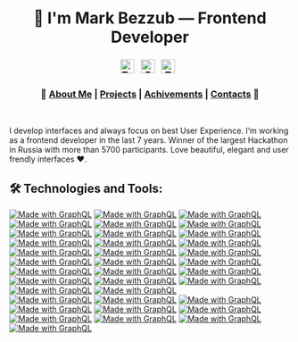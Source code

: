 <h1 align="center">👋 I'm Mark Bezzub — Frontend Developer</h1>

<h3 align="center">
<a href="https://t.me/bezzz23"><img src="https://cdn.jsdelivr.net/npm/simple-icons@v3/icons/telegram.svg" width="25px" alt="Telegram"></a>
&nbsp;
<a href="mailto:bezzz2304@gmail.com"><img src="https://cdn.jsdelivr.net/npm/simple-icons@v3/icons/gmail.svg" width="25px" alt="Email"></a> 
&nbsp;
<a href="https://twitter.com/Bezzz23"><img src="https://cdn.jsdelivr.net/npm/simple-icons@v3/icons/twitter.svg" width="25px" alt="Twitter"></a> 
&nbsp;
<!-- <a href="mailto:qle2@hawk.iit.edu"><img src="https://cdn.jsdelivr.net/npm/simple-icons@v3/icons/linkedin.svg" width="25px" alt="linkedin"></a>
&nbsp; &nbsp; -->
</h3>
<h3 align="center">🚀 <a href="#">About Me</a> | <a href="#">Projects</a> | <a href="#">Achivements</a> | <a href="#">Contacts</a> 🚀</h3>
<br />

I develop interfaces and always focus on best User Experience. I‘m working as a frontend developer in the last 7 years. Winner of the largest Hackathon in Russia with more than 5700 participants.
Love beautiful, elegant and user frendly interfaces ♥.

## 🛠️ Technologies and Tools:
<a href="https://graphql.org/" title="Go to GraphQL homepage"><img src="https://img.shields.io/badge/JavaScript-blue?logo=JavaScript&logoColor=white" alt="Made with GraphQL"></a>
<a href="https://graphql.org/" title="Go to GraphQL homepage"><img src="https://img.shields.io/badge/TypeScript-blue?logo=TypeScript&logoColor=white" alt="Made with GraphQL"></a>
<a href="https://graphql.org/" title="Go to GraphQL homepage"><img src="https://img.shields.io/badge/NodeJS-blue?logo=Node.js&logoColor=white" alt="Made with GraphQL"></a>
<a href="https://graphql.org/" title="Go to GraphQL homepage"><img src="https://img.shields.io/badge/Socket.io-blue?logo=Socket.io&logoColor=white" alt="Made with GraphQL"></a>
<a href="https://graphql.org/" title="Go to GraphQL homepage"><img src="https://img.shields.io/badge/GraphQL-blue?logo=graphql&logoColor=white" alt="Made with GraphQL"></a>
<a href="https://graphql.org/" title="Go to GraphQL homepage"><img src="https://img.shields.io/badge/React-blue?logo=React&logoColor=white" alt="Made with GraphQL"></a>
<a href="https://graphql.org/" title="Go to GraphQL homepage"><img src="https://img.shields.io/badge/NextJS-blue?logo=Next.js&logoColor=white" alt="Made with GraphQL"></a>
<a href="https://graphql.org/" title="Go to GraphQL homepage"><img src="https://img.shields.io/badge/Redux-blue?logo=Redux&logoColor=white" alt="Made with GraphQL"></a>
<a href="https://graphql.org/" title="Go to GraphQL homepage"><img src="https://img.shields.io/badge/Redux Saga-blue?logo=Redux-Saga&logoColor=white" alt="Made with GraphQL"></a>
<a href="https://graphql.org/" title="Go to GraphQL homepage"><img src="https://img.shields.io/badge/VueJS-blue?logo=Vue.js&logoColor=white" alt="Made with GraphQL"></a>
<a href="https://graphql.org/" title="Go to GraphQL homepage"><img src="https://img.shields.io/badge/Svelte-blue?logo=Svelte&logoColor=white" alt="Made with GraphQL"></a>
<a href="https://graphql.org/" title="Go to GraphQL homepage"><img src="https://img.shields.io/badge/Ionic-blue?logo=Ionic&logoColor=white" alt="Made with GraphQL"></a>
<a href="https://graphql.org/" title="Go to GraphQL homepage"><img src="https://img.shields.io/badge/NestJS-blue?logo=NestJS&logoColor=white" alt="Made with GraphQL"></a>
<a href="https://graphql.org/" title="Go to GraphQL homepage"><img src="https://img.shields.io/badge/Koa-blue?logo=Koa&logoColor=white" alt="Made with GraphQL"></a>
<a href="https://graphql.org/" title="Go to GraphQL homepage"><img src="https://img.shields.io/badge/MongoDB-blue?logo=MongoDB&logoColor=white" alt="Made with GraphQL"></a>
<a href="https://graphql.org/" title="Go to GraphQL homepage"><img src="https://img.shields.io/badge/MySQL-blue?logo=MySQL&logoColor=white" alt="Made with GraphQL"></a>
<a href="https://graphql.org/" title="Go to GraphQL homepage"><img src="https://img.shields.io/badge/Redis-blue?logo=Redis&logoColor=white" alt="Made with GraphQL"></a>
<a href="https://graphql.org/" title="Go to GraphQL homepage"><img src="https://img.shields.io/badge/RabbitMQ-blue?logo=RabbitMQ&logoColor=white" alt="Made with GraphQL"></a>
<br/>
<a href="https://graphql.org/" title="Go to GraphQL homepage"><img src="https://img.shields.io/badge/ESLint-blue?logo=ESLint&logoColor=white" alt="Made with GraphQL"></a>
<a href="https://graphql.org/" title="Go to GraphQL homepage"><img src="https://img.shields.io/badge/Webpack-blue?logo=Webpack&logoColor=white" alt="Made with GraphQL"></a>
<a href="https://graphql.org/" title="Go to GraphQL homepage"><img src="https://img.shields.io/badge/Vite-blue?logo=Vite&logoColor=white" alt="Made with GraphQL"></a>
<br/>
<a href="https://graphql.org/" title="Go to GraphQL homepage"><img src="https://img.shields.io/badge/Sass-blue?logo=Sass&logoColor=white" alt="Made with GraphQL"></a>
<a href="https://graphql.org/" title="Go to GraphQL homepage"><img src="https://img.shields.io/badge/Less-blue?logo=Less&logoColor=white" alt="Made with GraphQL"></a>
<a href="https://graphql.org/" title="Go to GraphQL homepage"><img src="https://img.shields.io/badge/CSS-blue?logo=CSS3&logoColor=white" alt="Made with GraphQL"></a>
<a href="https://graphql.org/" title="Go to GraphQL homepage"><img src="https://img.shields.io/badge/Tailwind-blue?logo=TailwindCSS&logoColor=white" alt="Made with GraphQL"></a>
<a href="https://graphql.org/" title="Go to GraphQL homepage"><img src="https://img.shields.io/badge/Styled Components-blue?logo=styled-components&logoColor=white" alt="Made with GraphQL"></a>
<br/>
<a href="https://graphql.org/" title="Go to GraphQL homepage"><img src="https://img.shields.io/badge/Docker-blue?logo=Docker&logoColor=white" alt="Made with GraphQL"></a>
<a href="https://graphql.org/" title="Go to GraphQL homepage"><img src="https://img.shields.io/badge/Git-blue?logo=Git&logoColor=white" alt="Made with GraphQL"></a>
<a href="https://graphql.org/" title="Go to GraphQL homepage"><img src="https://img.shields.io/badge/VSCode-blue?logo=Visual Studio Code&logoColor=white" alt="Made with GraphQL"></a>
<a href="https://graphql.org/" title="Go to GraphQL homepage"><img src="https://img.shields.io/badge/Gitlab-blue?logo=Gitlab&logoColor=white" alt="Made with GraphQL"></a>
<a href="https://graphql.org/" title="Go to GraphQL homepage"><img src="https://img.shields.io/badge/Bitbucket-blue?logo=Bitbucket&logoColor=white" alt="Made with GraphQL"></a>
<a href="https://graphql.org/" title="Go to GraphQL homepage"><img src="https://img.shields.io/badge/Heroku-blue?logo=Heroku&logoColor=white" alt="Made with GraphQL"></a>
<a href="https://graphql.org/" title="Go to GraphQL homepage"><img src="https://img.shields.io/badge/Jira-blue?logo=Jira&logoColor=white" alt="Made with GraphQL"></a>
<a href="https://graphql.org/" title="Go to GraphQL homepage"><img src="https://img.shields.io/badge/Github-blue?logo=Github&logoColor=white" alt="Made with GraphQL"></a>
<a href="https://graphql.org/" title="Go to GraphQL homepage"><img src="https://img.shields.io/badge/Figma-blue?logo=Figma&logoColor=white" alt="Made with GraphQL"></a>
<a href="https://graphql.org/" title="Go to GraphQL homepage"><img src="https://img.shields.io/badge/Sketch-blue?logo=Sketch&logoColor=white" alt="Made with GraphQL"></a>
